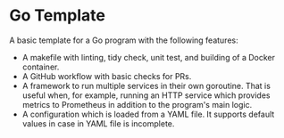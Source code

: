 # Go Template

A basic template for a Go program with the following features:
- A makefile with linting, tidy check, unit test, and building of a Docker container.
- A GitHub workflow with basic checks for PRs.
- A framework to run multiple services in their own goroutine.
  That is useful when, for example, running an HTTP service which provides metrics to Prometheus in addition to the program's main logic.
- A configuration which is loaded from a YAML file.
  It supports default values in case in YAML file is incomplete.
